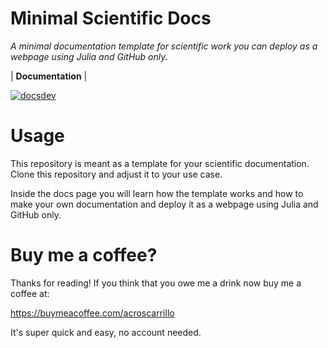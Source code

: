 # Minimal Scientific Docs

*A minimal documentation template for scientific work you can deploy as a webpage using Julia and GitHub only.*

| **Documentation**                                                               | 

[![docsdev](https://img.shields.io/badge/docs-dev-lightblue.svg)](https://acroscarrillo.github.io/MinimalScientificDocs/dev/)

# Usage

This repository is meant as a template for your scientific documentation. Clone this repository and adjust  it to your use case. 

Inside the docs page you will learn how the template works and how to make your own documentation and deploy it as a webpage using Julia and GitHub only.

# Buy me a coffee? 
Thanks for reading! If you think that you owe me a drink now buy me a coffee at:

https://buymeacoffee.com/acroscarrillo

It's super quick and easy, no account needed.